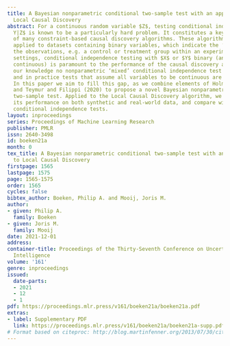 ```yaml
---
title: A Bayesian nonparametric conditional two-sample test with an application to
  Local Causal Discovery
abstract: For a continuous random variable $Z$, testing conditional independence $X\indep
  Y|Z$ is known to be a particularly hard problem. It constitutes a key ingredient
  of many constraint-based causal discovery algorithms. These algorithms are often
  applied to datasets containing binary variables, which indicate the ‘context’ of
  the observations, e.g. a control or treatment group within an experiment. In these
  settings, conditional independence testing with $X$ or $Y$ binary (and the other
  continuous) is paramount to the performance of the causal discovery algorithm. To
  our knowledge no nonparametric ‘mixed’ conditional independence test currently exists,
  and in practice tests that assume all variables to be continuous are used instead.
  In this paper we aim to fill this gap, as we combine elements of Holmes et al. (2015)
  and Teymur and Filippi (2020) to propose a novel Bayesian nonparametric conditional
  two-sample test. Applied to the Local Causal Discovery algorithm, we investigate
  its performance on both synthetic and real-world data, and compare with state-of-the-art
  conditional independence tests.
layout: inproceedings
series: Proceedings of Machine Learning Research
publisher: PMLR
issn: 2640-3498
id: boeken21a
month: 0
tex_title: A Bayesian nonparametric conditional two-sample test with an application
  to Local Causal Discovery
firstpage: 1565
lastpage: 1575
page: 1565-1575
order: 1565
cycles: false
bibtex_author: Boeken, Philip A. and Mooij, Joris M.
author:
- given: Philip A.
  family: Boeken
- given: Joris M.
  family: Mooij
date: 2021-12-01
address:
container-title: Proceedings of the Thirty-Seventh Conference on Uncertainty in Artificial
  Intelligence
volume: '161'
genre: inproceedings
issued:
  date-parts:
  - 2021
  - 12
  - 1
pdf: https://proceedings.mlr.press/v161/boeken21a/boeken21a.pdf
extras:
- label: Supplementary PDF
  link: https://proceedings.mlr.press/v161/boeken21a/boeken21a-supp.pdf
# Format based on citeproc: http://blog.martinfenner.org/2013/07/30/citeproc-yaml-for-bibliographies/
---
```

